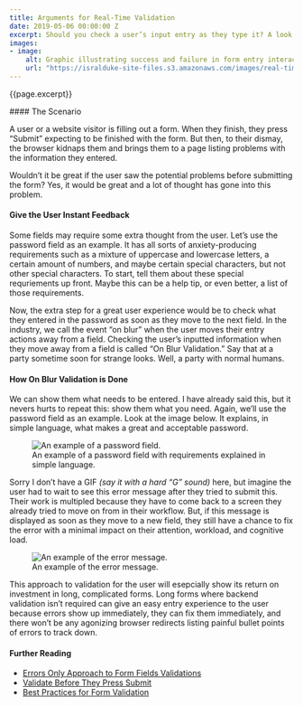 ```yaml
---
title: Arguments for Real-Time Validation
date: 2019-05-06 00:00:00 Z
excerpt: Should you check a user’s input entry as they type it? A look at the arguments for real-time input validation.
images:
- image:
    alt: Graphic illustrating success and failure in form entry interactions.
    url: "https://isralduke-site-files.s3.amazonaws.com/images/real-time-form-validation.svg"
---
```

<p class="lead">{{page.excerpt}}</p>
#### The Scenario

A user or a website visitor is filling out a form. When they finish, they press “Submit” expecting to be finished with the form. But then, to their dismay, the browser kidnaps them and brings them to a page listing problems with the information they entered. 

Wouldn’t it be great if the user saw the potential problems before submitting the form? Yes, it would be great and a lot of thought has gone into this problem.

#### Give the User Instant Feedback

Some fields may require some extra thought from the user. Let’s use the password field as an example. It has all sorts of anxiety-producing requirements such as a mixture of uppercase and lowercase letters, a certain amount of numbers, and maybe certain special characters, but not other special characters. To start, tell them about these special requriements up front. Maybe this can be a help tip, or even better, a list of those requirements. 

Now, the extra step for a great user experience would be to check what they entered in the password as soon as they move to the next field. In the industry, we call the event “on blur” when the user moves their entry actions away from a field. Checking the user’s inputted information when they move away from a field is called “On Blur Validation.” Say that at a party sometime soon for strange looks. Well, a party with normal humans.

#### How On Blur Validation is Done

We can show them what needs to be entered. I have already said this, but it nevers hurts to repeat this: show them what you need. Again, we’ll use the password field as an example. Look at the image below. It explains, in simple language, what makes a great and acceptable password.

<figure>
	<img class="shadow-small mb-2" src="https://isralduke-site-files.s3.amazonaws.com/images/on-blur-validation-exhibit-image-1.png" alt="An example of a password field.">
	<figcaption>An example of a password field with requirements explained in simple language.</figcaption>
</figure>

Sorry I don’t have a GIF _(say it with a hard “G” sound)_ here, but imagine the user had to wait to see this error message after they tried to submit this. Their work is multipled because they have to come back to a screen they already tried to move on from in their workflow. But, if this message is displayed as soon as they move to a new field, they still have a chance to fix the error with a minimal impact on their attention, workload, and cognitive load.

<figure>
	<img class="shadow-small mb-2" src="https://isralduke-site-files.s3.amazonaws.com/images/on-blur-validation-exhibit-image-2.png" alt="An example of the error message.">
	<figcaption>An example of the error message.</figcaption>
</figure>

This approach to validation for the user will esepcially show its return on investment in long, complicated forms. Long forms where backend validation isn’t required can give an easy entry experience to the user because errors show up immediately, they can fix them immediately, and there won’t be any agonizing browser redirects listing painful bullet points of errors to track down.


#### Further Reading

- <a href="https://www.smashingmagazine.com/2012/06/form-field-validation-errors-only-approach/" title="Errors Only Approach to Form Fields Validations" target="_blank">Errors Only Approach to Form Fields Validations</a>
- <a href="https://www.smashingmagazine.com/2009/07/web-form-validation-best-practices-and-tutorials/" title="" target="_blank">Validate Before They Press Submit</a>
- <a href="https://blog.prototypr.io/ux-best-practices-of-form-validation-ddb8a0df14fd" title="Best Practices for Form Validation" target="_blank">Best Practices for Form Validation</a>